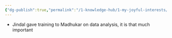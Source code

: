 ```yaml
---
{"dg-publish":true,"permalink":"/1-knowledge-hub/1-my-joyful-interests/people/others/madhukar/","noteIcon":""}
---
```


- Jindal gave training to Madhukar on data analysis, it is that much important